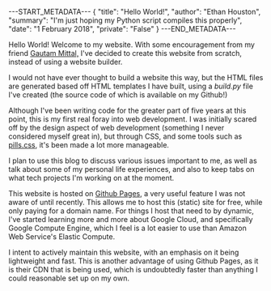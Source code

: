 ---START_METADATA---
{
  "title": "Hello World!",
  "author": "Ethan Houston",
  "summary": "I'm just hoping my Python script compiles this properly",
  "date": "1 February 2018",
  "private": "False"
}
---END_METADATA---

Hello World! Welcome to my website. With some encouragement from my friend [Gautam Mittal,](https://gautam.cc) I've decided
to create this website from scratch, instead of using a website builder.

I would not have ever thought to build a website this way, but the HTML files are generated based off HTML templates I have built,
using a *build.py* file I've created (the source code of which is available on my Github!) 

Although I've been writing code for the greater part of five years at this point, this is my first real foray into web development.
I was initially scared off by the design aspect of web development (something I never considered myself great in), but through
CSS, and some tools such as [pills.css](http://arkpod.in/pills/), it's been made a lot more manageable.

I plan to use this blog to discuss various issues important to me, as well as talk about some of my personal life experiences,
and also to keep tabs on what tech projects I'm working on at the moment.

This website is hosted on [Github Pages](https://pages.github.com/), a very useful feature I was not aware of until recently. This 
allows me to host this (static) site for free, while only paying for a domain name. For things I host that need to by dynamic, I've
started learning more and more about Google Cloud, and specifically Google Compute Engine, which I feel is a lot easier to use than
Amazon Web Service's Elastic Compute.

I intent to actively maintain this website, with an emphasis on it being lightweight and fast. This is another advantage of using
Github Pages, as it is their CDN that is being used, which is undoubtedly faster than anything I could reasonable set up on my own.